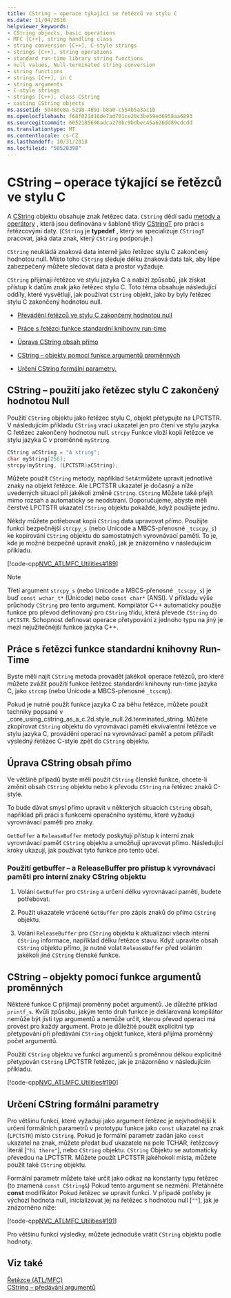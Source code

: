 ```yaml
---
title: CString – operace týkající se řetězců ve stylu C
ms.date: 11/04/2016
helpviewer_keywords:
- CString objects, basic operations
- MFC [C++], string handling class
- string conversion [C++], C-style strings
- strings [C++], string operations
- standard run-time library string functions
- null values, Null-terminated string conversion
- string functions
- strings [C++], in C
- string arguments
- C-style strings
- strings [C++], class CString
- casting CString objects
ms.assetid: 5048de8a-5298-4891-b8a0-c554b5a3ac1b
ms.openlocfilehash: f68f021d16de7ad701ce20c3be59ed6958aa6893
ms.sourcegitcommit: 6052185696adca270bc9bdbec45a626dd89cdcdd
ms.translationtype: MT
ms.contentlocale: cs-CZ
ms.lasthandoff: 10/31/2018
ms.locfileid: "50528398"
---
```

# <a name="cstring-operations-relating-to-c-style-strings"></a>CString – operace týkající se řetězců ve stylu C

A [CString](../atl-mfc-shared/using-cstring.md) objektu obsahuje znak řetězec data. `CString` dědí sadu [metody a operátory](../atl-mfc-shared/reference/cstringt-class.md) , která jsou definována v šabloně třídy [CStringT](../atl-mfc-shared/reference/cstringt-class.md) pro práci s řetězcovými daty. (`CString` je **typedef** , který se specializuje `CStringT` pracovat, jaká data znak, který `CString` podporuje.)

`CString` neukládá znaková data interně jako řetězec stylu C zakončený hodnotou null. Místo toho `CString` sleduje délku znaková data tak, aby lépe zabezpečený můžete sledovat data a prostor vyžaduje.

`CString` přijímají řetězce ve stylu jazyka C a nabízí způsobů, jak získat přístup k datům znak jako řetězec stylu C. Toto téma obsahuje následující oddíly, které vysvětlují, jak používat `CString` objekt, jako by byly řetězec stylu C zakončený hodnotou null.

- [Převádění řetězců ve stylu C zakončený hodnotou null](#_core_using_cstring_as_a_c.2d.style_null.2d.terminated_string)

- [Práce s řetězci funkce standardní knihovny run-time](#_core_working_with_standard_run.2d.time_library_string_functions)

- [Úprava CString obsah přímo](#_core_modifying_cstring_contents_directly)

- [CString – objekty pomocí funkce argumentů proměnných](#_core_using_cstring_objects_with_variable_argument_functions)

- [Určení CString formální parametry.](#_core_specifying_cstring_formal_parameters)

##  <a name="_core_using_cstring_as_a_c.2d.style_null.2d.terminated_string"></a> CString – použití jako řetězec stylu C zakončený hodnotou Null

Použití `CString` objektu jako řetězec stylu C, objekt přetypujte na LPCTSTR. V následujícím příkladu `CString` vrací ukazatel jen pro čtení ve stylu jazyka C řetězec zakončený hodnotou null. `strcpy` Funkce vloží kopii řetězce ve stylu jazyka C v proměnné `myString`.

```cpp
CString aCString = "A string";
char myString[256];
strcpy(myString, (LPCTSTR)aCString);
```

Můžete použít `CString` metody, například `SetAt`můžete upravit jednotlivé znaky na objekt řetězce. Ale LPCTSTR ukazatel je dočasný a níže uvedených situací při jakékoli změně `CString`. `CString` Můžete také přejít mimo rozsah a automaticky se neodstraní. Doporučujeme, abyste měli čerstvé LPCTSTR ukazatel `CString` objektu pokaždé, když použijete jednu.

Někdy můžete potřebovat kopii `CString` data upravovat přímo. Použijte funkci bezpečnější `strcpy_s` (nebo Unicode a MBCS-přenosné `_tcscpy_s`) ke kopírování `CString` objektu do samostatných vyrovnávací paměti. To je, kde je možné bezpečně upravit znaků, jak je znázorněno v následujícím příkladu.

[!code-cpp[NVC_ATLMFC_Utilities#189](../atl-mfc-shared/codesnippet/cpp/cstring-operations-relating-to-c-style-strings_1.cpp)]

> [!NOTE]
> Třetí argument `strcpy_s` (nebo Unicode a MBCS-přenosné `_tcscpy_s`) je buď `const wchar_t*` (Unicode) nebo `const char*` (ANSI). V příkladu výše průchody `CString` pro tento argument. Kompilátor C++ automaticky použije funkce pro převod definovaný pro `CString` třídu, která převede `CString` do `LPCTSTR`. Schopnost definovat operace přetypování z jednoho typu na jiný je mezi nejužitečnější funkce jazyka C++.

##  <a name="_core_working_with_standard_run.2d.time_library_string_functions"></a> Práce s řetězci funkce standardní knihovny Run-Time

Byste měli najít `CString` metoda provádět jakékoli operace řetězců, pro které můžete zvážit použití funkce řetězec standardní knihovny run-time jazyka C, jako `strcmp` (nebo Unicode a MBCS-přenosné `_tcscmp`).

Pokud je nutné použít funkce jazyka C za běhu řetězce, můžete použít techniky popsané v _core_using_cstring_as_a_c.2d.style_null.2d.terminated_string. Můžete zkopírovat `CString` objektu do vyrovnávací paměti ekvivalentní řetězce ve stylu jazyka C, provádění operací na vyrovnávací paměť a potom přiřadit výsledný řetězec C-style zpět do `CString` objektu.

##  <a name="_core_modifying_cstring_contents_directly"></a> Úprava CString obsah přímo

Ve většině případů byste měli použít `CString` členské funkce, chcete-li změnit obsah `CString` objektu nebo k převodu `CString` na řetězec znaků C-style.

To bude dávat smysl přímo upravit v některých situacích `CString` obsah, například při práci s funkcemi operačního systému, které vyžadují vyrovnávací paměti pro znaky.

`GetBuffer` a `ReleaseBuffer` metody poskytují přístup k interní znak vyrovnávací paměť `CString` objektu a umožňují upravovat přímo. Následující kroky ukazují, jak používat tyto funkce pro tento účel.

### <a name="to-use-getbuffer-and-releasebuffer-to-access-the-internal-character-buffer-of-a-cstring-object"></a>Použití getbuffer – a ReleaseBuffer pro přístup k vyrovnávací paměti pro interní znaky CString objektu

1. Volání `GetBuffer` pro `CString` a určení délku vyrovnávací paměti, budete potřebovat.

1. Použít ukazatele vrácené `GetBuffer` pro zápis znaků do přímo `CString` objektu.

1. Volání `ReleaseBuffer` pro `CString` objektu k aktualizaci všech interní `CString` informace, například délku řetězce stavu. Když upravíte obsah `CString` objektu přímo, je nutné volat `ReleaseBuffer` před voláním jakékoli jiné `CString` členské funkce.

##  <a name="_core_using_cstring_objects_with_variable_argument_functions"></a> CString – objekty pomocí funkce argumentů proměnných

Některé funkce C přijímají proměnný počet argumentů. Je důležité příklad `printf_s`. Kvůli způsobu, jakým tento druh funkce je deklarovaná kompilátor nemůže být jisti typ argumentů a nemůže určit, kterou převod operaci má provést pro každý argument. Proto je důležité použít explicitní typ přetypování při předávání `CString` objekt funkce, která přijímá proměnný počet argumentů.

Použití `CString` objektu ve funkci argumentů s proměnnou délkou explicitně přetypován `CString` LPCTSTR řetězec, jak je znázorněno v následujícím příkladu.

[!code-cpp[NVC_ATLMFC_Utilities#190](../atl-mfc-shared/codesnippet/cpp/cstring-operations-relating-to-c-style-strings_2.cpp)]

##  <a name="_core_specifying_cstring_formal_parameters"></a> Určení CString formální parametry

Pro většinu funkcí, které vyžadují jako argument řetězec je nejvhodnější k určení formálních parametrů v prototypu funkce jako `const` ukazatel na znak (`LPCTSTR`) místo `CString`. Pokud je formální parametr zadán jako `const` ukazatel na znak, můžete předat buď ukazatele na pole TCHAR, řetězcový literál [`"hi there"`], nebo `CString` objektu. `CString` Objektu se automaticky převedou na LPCTSTR. Můžete použít LPCTSTR jakéhokoli místa, můžete použít také `CString` objektu.

Formální parametr můžete také určit jako odkaz na konstanty typu řetězec (to znamená `const CString&`) Pokud tento argument se nezmění. Přetáhněte **const** modifikátor Pokud řetězec se upravit funkci. V případě potřeby je výchozí hodnota null, inicializovat jej na řetězec s hodnotou null [`""`], jak je znázorněno níže:

[!code-cpp[NVC_ATLMFC_Utilities#191](../atl-mfc-shared/codesnippet/cpp/cstring-operations-relating-to-c-style-strings_3.cpp)]

Pro většinu funkcí výsledky, můžete jednoduše vrátit `CString` objektu podle hodnoty.

## <a name="see-also"></a>Viz také

[Řetězce (ATL/MFC)](../atl-mfc-shared/strings-atl-mfc.md)<br/>
[CString – předávání argumentů](../atl-mfc-shared/cstring-argument-passing.md)
